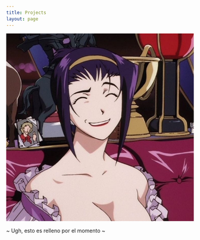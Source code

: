 ```yaml
---
title: Projects
layout: page
---
```


![Jujutsu](/assets/images/ups.jpg)

~ Ugh, esto es relleno por el momento ~
